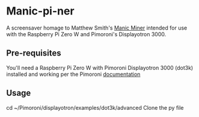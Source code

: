 # Manic-pi-ner

A screensaver homage to Matthew Smith's [Manic Miner](https://en.wikipedia.org/wiki/Manic_Miner) intended for use with the Raspberry Pi Zero W and Pimoroni's Displayotron 3000.

## Pre-requisites

You'll need a Raspberry Pi Zero W with Pimoroni Displayotron 3000 (dot3k) installed and working per the Pimoroni [documentation](https://learn.pimoroni.com/tutorial/display-o-tron/getting-started-with-display-o-tron) 

## Usage

cd ~/Pimoroni/displayotron/examples/dot3k/advanced
Clone the py file
